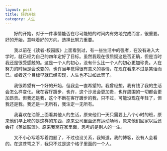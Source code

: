 ```yaml
---
layout: post
title: 好的开始
category: 人生
---
```


&emsp;&emsp;好的开始，对于一件事情能否在尽可能短的时间内有效地完成而言，很重要。好的开始，意味着好的方向。选择比努力重要。

&emsp;&emsp;我以前在《读者-校园版》上面看到过，有一些生活中的强者，在没有进入大学时，就已经为自己的四年定好了目标。虽然我现在很质疑这是否正确，但是当时我还是很受感触的。这是一个人的初心，没有什么比一个人的初心更加珍贵。人在努力的时候是会改变的，也许当年觉得很有意义的事情，在现在看来不过是笑话而已。或者这个目标早就已经实现，人生也不过如此罢了。

&emsp;&emsp;我很希望有一个好的开始，但我会一直希望的。我曾经想，我有钱了我的生活会怎么样变化。我在客厅踱步，也许，这个沙发会更加贵，也许周围的一切都会更加昂贵。但我还是我，这个不断在客厅踱步的我，只不过，可能没现在年轻了，但我还是我。我还是一无所有，我注定一无所有。

&emsp;&emsp;我喜欢在油管上面看其他人的生活，原来他们一天只需要上八个小时的班，原来他们早上吃的是这样的东西，原来公司里面还有运动场地，原来他们回家以后还会打《英雄联盟》。原来我窝在家里面，思考的是别人的一生。

&emsp;&emsp;又不小心写着写着跑题了，不过也没关系，我知道，我的博客，没有人会看的。在这苍穹之下，我只不过是这个格子里面的一个人。